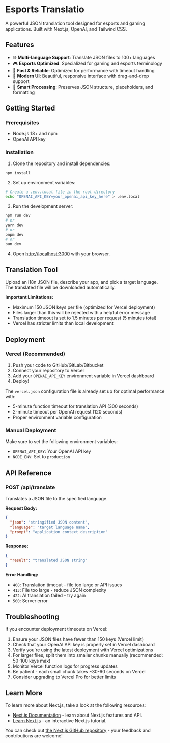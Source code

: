 # Esports Translatio

A powerful JSON translation tool designed for esports and gaming applications. Built with Next.js, OpenAI, and Tailwind CSS.

## Features

- 🌐 **Multi-language Support**: Translate JSON files to 100+ languages
- 🎮 **Esports Optimized**: Specialized for gaming and esports terminology
- 🚀 **Fast & Reliable**: Optimized for performance with timeout handling
- 📱 **Modern UI**: Beautiful, responsive interface with drag-and-drop support
- 🔧 **Smart Processing**: Preserves JSON structure, placeholders, and formatting

## Getting Started

### Prerequisites

- Node.js 18+ and npm
- OpenAI API key

### Installation

1. Clone the repository and install dependencies:
```bash
npm install
```

2. Set up environment variables:
```bash
# Create a .env.local file in the root directory
echo "OPENAI_API_KEY=your_openai_api_key_here" > .env.local
```

3. Run the development server:
```bash
npm run dev
# or
yarn dev
# or
pnpm dev
# or
bun dev
```

4. Open [http://localhost:3000](http://localhost:3000) with your browser.

## Translation Tool

Upload an i18n JSON file, describe your app, and pick a target language. The translated file will be downloaded automatically.

**Important Limitations:**
- Maximum 150 JSON keys per file (optimized for Vercel deployment)
- Files larger than this will be rejected with a helpful error message
- Translation timeout is set to 1.5 minutes per request (5 minutes total)
- Vercel has stricter limits than local development

## Deployment

### Vercel (Recommended)

1. Push your code to GitHub/GitLab/Bitbucket
2. Connect your repository to Vercel
3. Add your `OPENAI_API_KEY` environment variable in Vercel dashboard
4. Deploy!

The `vercel.json` configuration file is already set up for optimal performance with:
- 5-minute function timeout for translation API (300 seconds)
- 2-minute timeout per OpenAI request (120 seconds)
- Proper environment variable configuration

### Manual Deployment

Make sure to set the following environment variables:
- `OPENAI_API_KEY`: Your OpenAI API key
- `NODE_ENV`: Set to `production`

## API Reference

### POST /api/translate

Translates a JSON file to the specified language.

**Request Body:**
```json
{
  "json": "stringified JSON content",
  "language": "target language name", 
  "prompt": "application context description"
}
```

**Response:**
```json
{
  "result": "translated JSON string"
}
```

**Error Handling:**
- `408`: Translation timeout - file too large or API issues
- `413`: File too large - reduce JSON complexity
- `422`: AI translation failed - try again
- `500`: Server error

## Troubleshooting

If you encounter deployment timeouts on Vercel:
1. Ensure your JSON files have fewer than 150 keys (Vercel limit)
2. Check that your OpenAI API key is properly set in Vercel dashboard
3. Verify you're using the latest deployment with Vercel optimizations
4. For larger files, split them into smaller chunks manually (recommended: 50-100 keys max)
5. Monitor Vercel function logs for progress updates
6. Be patient - each small chunk takes ~30-60 seconds on Vercel
7. Consider upgrading to Vercel Pro for better limits

## Learn More

To learn more about Next.js, take a look at the following resources:

- [Next.js Documentation](https://nextjs.org/docs) - learn about Next.js features and API.
- [Learn Next.js](https://nextjs.org/learn) - an interactive Next.js tutorial.

You can check out [the Next.js GitHub repository](https://github.com/vercel/next.js) - your feedback and contributions are welcome!
